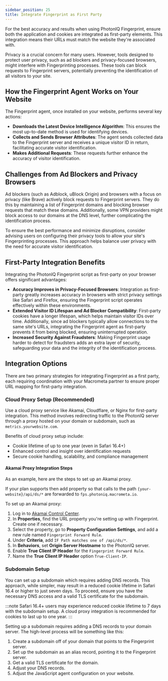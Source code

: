 ```yaml
---
sidebar_position: 25
title: Integrate Fingerprint as First Party
---
```


For the best accuracy and results when using PhotonIQ Fingerprint, ensure both the application and cookies are integrated as first-party elements. This integration means their URLs must match the website they're associated with.

Privacy is a crucial concern for many users. However, tools designed to protect user privacy, such as ad blockers and privacy-focused browsers, might interfere with Fingerprinting processes. These tools can block requests to Fingerprint servers, potentially preventing the identification of all visitors to your site.

## How the Fingerprint Agent Works on Your Website

The Fingerprint agent, once installed on your website, performs several key actions:

- **Downloads the Latest Device Intelligence Algorithm**: This ensures the most up-to-date method is used for identifying devices.
- **Collects and Sends Browser Attributes**: The agent sends collected data to the Fingerprint server and receives a unique visitor ID in return, facilitating accurate visitor identification.
- **Makes Additional Requests**: These requests further enhance the accuracy of visitor identification.

## Challenges from Ad Blockers and Privacy Browsers

Ad blockers (such as Adblock, uBlock Origin) and browsers with a focus on privacy (like Brave) actively block requests to Fingerprint servers. They do this by maintaining a list of Fingerprint domains and blocking browser requests that match these domains. Additionally, some VPN providers might block access to our domains at the DNS level, further complicating the identification process.

To ensure the best performance and minimize disruptions, consider advising users on configuring their privacy tools to allow your site's Fingerprinting processes. This approach helps balance user privacy with the need for accurate visitor identification.

## First-Party Integration Benefits

Integrating the PhotonIQ Fingerprint script as first-party on your browser offers significant advantages:

- **Accuracy Improves in Privacy-Focused Browsers**: Integration as first-party greatly increases accuracy in browsers with strict privacy settings like Safari and Firefox, ensuring the Fingerprint script operates effectively within these environments.
- **Extended Visitor ID Lifespan and Ad Blocker Compatibility**: First-party cookies have a longer lifespan, which helps maintain visitor IDs over time. Additionally, since ad blockers typically allow connections to the same site's URLs, integrating the Fingerprint agent as first-party prevents it from being blocked, ensuring uninterrupted operation.
- **Increased Security Against Fraudsters**: Making Fingerprint usage harder to detect for fraudsters adds an extra layer of security, safeguarding your data and the integrity of the identification process.

## Integration Options

There are two primary strategies for integrating Fingerprint as a first party, each requiring coordination with your Macrometa partner to ensure proper URL mapping for first-party integration.

### Cloud Proxy Setup (Recommended)

Use a cloud proxy service like Akamai, Cloudflare, or Nginx for first-party integration. This method involves redirecting traffic to the PhotonIQ server through a proxy hosted on your domain or subdomain, such as `metrics.yourwebsite.com`.

Benefits of cloud proxy setup include:

- Cookie lifetime of up to one year (even in Safari 16.4+)
- Enhanced control and insight over identification requests
- Secure cookie handling, scalability, and compliance management

#### Akamai Proxy Integration Steps

As an example, here are the steps to set up an Akamai proxy.

If your plan supports then add property so that calls to the path `{your-website}/api/ds/*` are forwarded to `fps.photoniq.macrometa.io`.

To set up an Akamai proxy:

1. Log in to [Akamai Control Center](https://control.akamai.com/).
2. In **Properties**, find the URL property you're setting up with Fingerprint. Create one if necessary.
3. Select the property, go to **Property Configuration Settings**, and add a new rule named `Fingerprint Forward Rule`.
4. Under **Criteria**, add `IF Path matches one of /api/ds/*`.
5. In **Behaviors**, set **Origin Server Hostname** to the PhotonIQ server.
6. Enable **True Client IP Header** for the `Fingerprint Forward Rule`.
7. Name the **True Client IP Header** option `True-Client-IP`.

### Subdomain Setup

You can set up a subdomain which requires adding DNS records. This approach, while simpler, may result in a reduced cookie lifetime in Safari 16.4 or higher to just seven days. To proceed, ensure you have the necessary DNS access and a valid TLS certificate for the subdomain.

:::note
Safari 16.4+ users may experience reduced cookie lifetime to 7 days with the subdomain setup. A cloud proxy integration is recommended for cookies to last up to one year.
:::

Setting up a subdomain requires adding a DNS records to your domain server. The high-level process will be something like this:

1. Create a subdomain off of your domain that points to the Fingerprint server.
2. Set up the subdomain as an alias record, pointing it to the Fingerprint server.
3. Get a valid TLS certificate for the domain.
4. Adjust your DNS records.
5. Adjust the JavaScript agent configuration on your website.

